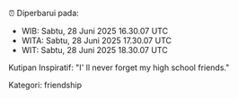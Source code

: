 ⏰ Diperbarui pada:
- WIB: Sabtu, 28 Juni 2025 16.30.07 UTC
- WITA: Sabtu, 28 Juni 2025 17.30.07 UTC
- WIT: Sabtu, 28 Juni 2025 18.30.07 UTC

Kutipan Inspiratif:
"I' ll never forget my high school friends."


Kategori: friendship

